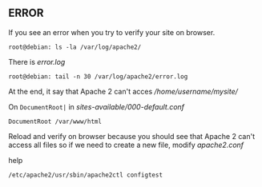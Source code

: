 **ERROR**
-
If you see an error when you try to verify your site on browser.
```
root@debian: ls -la /var/log/apache2/
```
There is *error.log*
```
root@debian: tail -n 30 /var/log/apache2/error.log
```
At the end, it say that Apache 2 can't acces */home/username/mysite/*

On `DocumentRoot|` in *sites-available/000-default.conf* 
```
DocumentRoot /var/www/html
```
Reload and verify on browser because you should see that Apache 2 can't access all files so if we need to create a new file, modify *apache2.conf*

help 
```
/etc/apache2/usr/sbin/apache2ctl configtest
```



